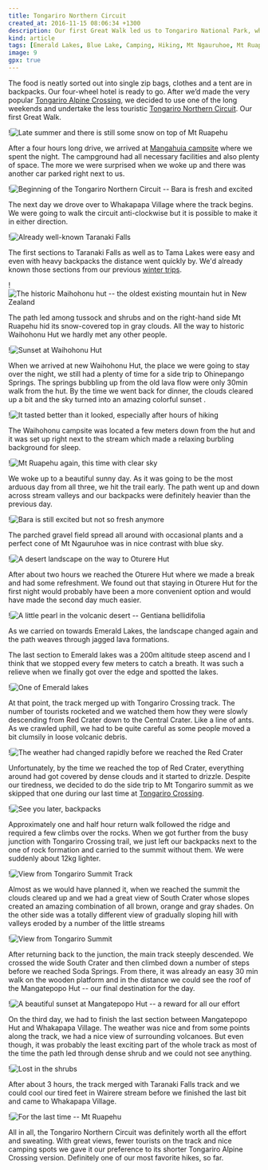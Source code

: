 ```yaml
---
title: Tongariro Northern Circuit
created_at: 2016-11-15 08:06:34 +1300
description: Our first Great Walk led us to Tongariro National Park, where we undertook a 3-day journey around Mt Tongariro and Mt Ngauruhoe. Despite changing weather the views of dramatic volcanic landscape were breathtaking and along with a smaller amount of tourists this track counts among our favorite ones in North Island.
kind: article
tags: [Emerald Lakes, Blue Lake, Camping, Hiking, Mt Ngauruhoe, Mt Ruapehu, Mt Tongariro, Multi-day Track, National Park, New Zealand, North Island, Red Crater, Soda Springs, Taranaki Falls, Volcanoes]
image: 9
gpx: true
---
```


The food is neatly sorted out into single zip bags, clothes and a tent are in backpacks. Our four-wheel hotel is ready to go. After we’d made the very popular [Tongariro Alpine Crossing](https://barakuba.com/trips/2016/02/01/tongariro-alpine-crossing/), we decided to use one of the long weekends and undertake the less touristic [Tongariro Northern Circuit](http://www.doc.govt.nz/parks-and-recreation/places-to-go/central-north-island/places/tongariro-national-park/things-to-do/tracks/tongariro-northern-circuit/). Our first Great Walk.

!![Late summer and there is still some snow on top of Mt Ruapehu](3)

After a four hours long drive, we arrived at [Mangahuia campsite](http://www.doc.govt.nz/parks-and-recreation/places-to-go/central-north-island/places/tongariro-national-park/things-to-do/campsites/mangahuia-campsite/) where we spent the night. The campground had all necessary facilities and also plenty of space. The more we were surprised when we woke up and there was another car parked right next to us.

!![Beginning of the Tongariro Northern Circuit -- Bara is fresh and excited](1)

The next day we drove over to Whakapapa Village where the track begins. We were going to walk the circuit anti-clockwise but it is possible to make it in either direction.

!![Already well-known Taranaki Falls](2)

The first sections to Taranaki Falls as well as to Tama Lakes were easy and even with heavy backpacks the distance went quickly by. We'd already known those sections from our previous [winter trips](https://barakuba.com/trips/2015/06/07/tama-lakes/).

!![The historic Maihohonu hut -- the oldest existing mountain hut in New Zealand](4)

The path led among tussock and shrubs and on the right-hand side Mt Ruapehu hid its snow-covered top in gray clouds. All the way to historic Waihohonu Hut we hardly met any other people.

!![Sunset at Waihohonu Hut](6)

When we arrived at new Waihohonu Hut, the place we were going to stay over the night, we still had a plenty of time for a side trip to Ohinepango Springs. The springs bubbling up from the old lava flow were only 30min walk from the hut. By the time we went back for dinner, the clouds cleared up a bit and the sky turned into an amazing colorful sunset .

!![It tasted better than it looked, especially after hours of hiking](5)

The Waihohonu campsite was located a few meters down from the hut and it was set up right next to the stream which made a relaxing burbling background for sleep.

!![Mt Ruapehu again, this time with clear sky](7)

We woke up to a beautiful sunny day. As it was going to be the most arduous day from all three, we hit the trail early. The path went up and down across stream valleys and our backpacks were definitely heavier than the previous day. 

!![Bara is still excited but not so fresh anymore](8)

The parched gravel field spread all around with occasional plants and a perfect cone of Mt Ngauruhoe was in nice contrast with blue sky.

!![A desert landscape on the way to Oturere Hut](10)

After about two hours we reached the Oturere Hut where we made a break and had some refreshment. We found out that staying in Oturere Hut for the first night would probably have been a more convenient option and would have made the second day much easier.

!![A little pearl in the volcanic desert -- Gentiana bellidifolia](11)

As we carried on towards Emerald Lakes, the landscape changed again and the path weaves through jagged lava formations. 

The last section to Emerald lakes was a 200m altitude steep ascend and I think that we stopped every few meters to catch a breath. It was such a relieve when we finally got over the edge and spotted the lakes.

!![One of Emerald lakes](12)

At that point, the track merged up with Tongariro Crossing track. The number of tourists rocketed and we watched them how they were slowly descending from Red Crater down to the Central Crater. Like a line of ants. As we crawled uphill, we had to be quite careful as some people moved a bit clumsily in loose volcanic debris.

!![The weather had changed rapidly before we reached the Red Crater](13)

Unfortunately, by the time we reached the top of Red Crater, everything around had got covered by dense clouds and it started to drizzle. Despite our tiredness, we decided to do the side trip to Mt Tongariro summit as we skipped that one during our last time at [Tongariro Crossing](https://barakuba.com/trips/2016/02/01/tongariro-alpine-crossing/).

!![See you later, backpacks](14)

Approximately one and half hour return walk followed the ridge and required a few climbs over the rocks. When we got further from the busy junction with Tongariro Crossing trail, we just left our backpacks next to the one of rock formation and carried to the summit without them. We were suddenly about 12kg lighter.

!![View from Tongariro Summit Track](15)

Almost as we would have planned it, when we reached the summit the clouds cleared up and we had a great view of South Crater whose slopes created an amazing combination of all brown, orange and gray shades. On the other side was a totally different view of gradually sloping hill with valleys eroded by a number of the little streams

!![View from Tongariro Summit](16)

After returning back to the junction, the main track steeply descended. We crossed the wide South Crater and then climbed down a number of steps before we reached Soda Springs. From there, it was already an easy 30 min walk on the wooden platform and in the distance we could see the roof of the Mangatepopo Hut -- our final destination for the day. 

!![A beautiful sunset at Mangatepopo Hut -- a reward for all our effort](17)

On the third day, we had to finish the last section between Mangatepopo Hut and Whakapapa Village. The weather was nice and from some points along the track, we had a nice view of surrounding volcanoes. But even though, it was probably the least exciting part of the whole track as most of the time the path led through dense shrub and we could not see anything.

!![Lost in the shrubs](18)

After about 3 hours, the track merged with Taranaki Falls track and we could cool our tired feet in Wairere stream before we finished the last bit and came to Whakapapa Village.

!![For the last time -- Mt Ruapehu](19)

All in all, the Tongariro Northern Circuit was definitely worth all the effort and sweating. With great views, fewer tourists on the track and nice camping spots we gave it our preference to its shorter Tongariro Alpine Crossing version. Definitely one of our most favorite hikes, so far.
